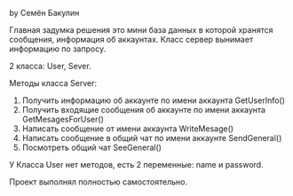 by Семён Бакулин

Главная задумка решения это мини база данных в которой хранятся сообщения, информация об аккаунтах. Класс сервер вынимает информацию по запросу.

2 класса: User, Sever.

Методы класса Server:
1. Получить информацию об аккаунте по имени аккаунта GetUserInfo()
2. Получить входящие сообщения об аккаунте по имени аккаунта GetMesagesForUser()
3. Написать сообщение от имени аккаунта WriteMesage()
4. Написать сообщение в общий чат по имени аккаунте SendGeneral()
5. Посмотреть общий чат SeeGeneral()

У Класса User нет методов, есть 2 переменные: name и password.

Проект выполнял полностью самостоятельно.
